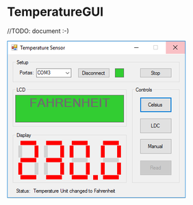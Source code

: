 # TemperatureGUI

//TODO: document :-)

<img src="https://raw.githubusercontent.com/natanael7/gh-assets/master/TemperatureGUI/img1.png" width="417">

